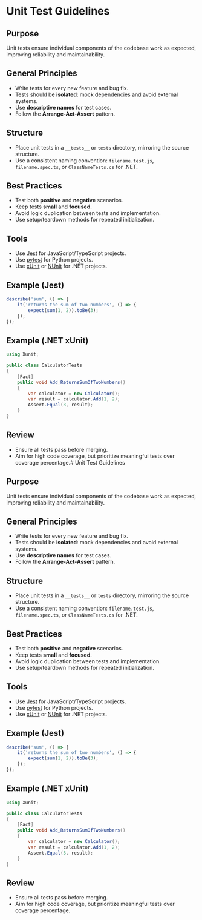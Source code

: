 # Unit Test Guidelines

## Purpose
Unit tests ensure individual components of the codebase work as expected, improving reliability and maintainability.

## General Principles
- Write tests for every new feature and bug fix.
- Tests should be **isolated**: mock dependencies and avoid external systems.
- Use **descriptive names** for test cases.
- Follow the **Arrange-Act-Assert** pattern.

## Structure
- Place unit tests in a `__tests__` or `tests` directory, mirroring the source structure.
- Use a consistent naming convention: `filename.test.js`, `filename.spec.ts`, or `ClassNameTests.cs` for .NET.

## Best Practices
- Test both **positive** and **negative** scenarios.
- Keep tests **small** and **focused**.
- Avoid logic duplication between tests and implementation.
- Use setup/teardown methods for repeated initialization.

## Tools
- Use [Jest](https://jestjs.io/) for JavaScript/TypeScript projects.
- Use [pytest](https://docs.pytest.org/) for Python projects.
- Use [xUnit](https://xunit.net/) or [NUnit](https://nunit.org/) for .NET projects.

## Example (Jest)
```js
describe('sum', () => {
    it('returns the sum of two numbers', () => {
        expect(sum(1, 2)).toBe(3);
    });
});
```

## Example (.NET xUnit)
```csharp
using Xunit;

public class CalculatorTests
{
    [Fact]
    public void Add_ReturnsSumOfTwoNumbers()
    {
        var calculator = new Calculator();
        var result = calculator.Add(1, 2);
        Assert.Equal(3, result);
    }
}
```

## Review
- Ensure all tests pass before merging.
- Aim for high code coverage, but prioritize meaningful tests over coverage percentage.# Unit Test Guidelines

## Purpose
Unit tests ensure individual components of the codebase work as expected, improving reliability and maintainability.

## General Principles
- Write tests for every new feature and bug fix.
- Tests should be **isolated**: mock dependencies and avoid external systems.
- Use **descriptive names** for test cases.
- Follow the **Arrange-Act-Assert** pattern.

## Structure
- Place unit tests in a `__tests__` or `tests` directory, mirroring the source structure.
- Use a consistent naming convention: `filename.test.js`, `filename.spec.ts`, or `ClassNameTests.cs` for .NET.

## Best Practices
- Test both **positive** and **negative** scenarios.
- Keep tests **small** and **focused**.
- Avoid logic duplication between tests and implementation.
- Use setup/teardown methods for repeated initialization.

## Tools
- Use [Jest](https://jestjs.io/) for JavaScript/TypeScript projects.
- Use [pytest](https://docs.pytest.org/) for Python projects.
- Use [xUnit](https://xunit.net/) or [NUnit](https://nunit.org/) for .NET projects.

## Example (Jest)
```js
describe('sum', () => {
    it('returns the sum of two numbers', () => {
        expect(sum(1, 2)).toBe(3);
    });
});
```

## Example (.NET xUnit)
```csharp
using Xunit;

public class CalculatorTests
{
    [Fact]
    public void Add_ReturnsSumOfTwoNumbers()
    {
        var calculator = new Calculator();
        var result = calculator.Add(1, 2);
        Assert.Equal(3, result);
    }
}
```

## Review
- Ensure all tests pass before merging.
- Aim for high code coverage, but prioritize meaningful tests over coverage percentage.